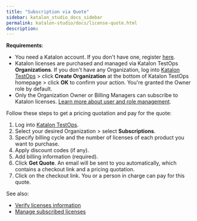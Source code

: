 ```yaml
---
title: "Subscription via Quote"
sidebar: katalon_studio_docs_sidebar
permalink: katalon-studio/docs/license-quote.html
description:
---
```


**Requirements**:

* You need a Katalon account. If you don't have one, register [here](https://www.katalon.com/sign-up/).
* Katalon licenses are purchased and managed via Katalon TestOps **Organizations**. If you don't have any Organization, log into [Katalon TestOps](https://analytics.katalon.com/home) > click **Create Organization** at the bottom of Katalon TestOps homepage > click **OK** to confirm your action. You're granted the Owner role by default.
* Only the Organization Owner or Billing Managers can subscribe to Katalon licenses. [Learn more about user and role management](https://docs.katalon.com/katalon-analytics/docs/user-management.html).

Follow these steps to get a pricing quotation and pay for the quote:

1. Log into [Katalon TestOps](https://analytics.katalon.com/home).
2. Select your desired Organization > select **Subscriptions**.
3. Specify billing cycle and the number of licenses of each product you want to purchase.
4. Apply discount codes (if any).
5. Add billing information (required).
6. Click **Get Quote**. An email will be sent to you automatically, which contains a checkout link and a pricing quotation.
7. Click on the checkout link. You or a person in charge can pay for this quote.

See also:

* [Verify licenses information](https://docs.katalon.com/katalon-studio/docs/license-management.html#verify-and-view-licenses-information)
* [Manage subscribed licenses](https://docs.katalon.com/katalon-studio/docs/license-management.html)